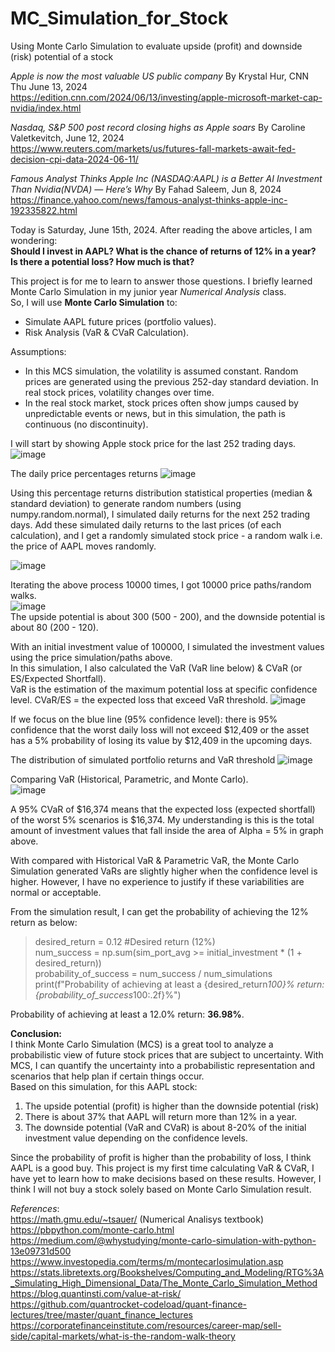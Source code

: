 # MC_Simulation_for_Stock
Using Monte Carlo Simulation to evaluate upside (profit) and downside (risk) potential of a stock

*Apple is now the most valuable US public company* By Krystal Hur, CNN Thu June 13, 2024 <br>
https://edition.cnn.com/2024/06/13/investing/apple-microsoft-market-cap-nvidia/index.html <br>

*Nasdaq, S&P 500 post record closing highs as Apple soars* By Caroline Valetkevitch, June 12, 2024 <br>
https://www.reuters.com/markets/us/futures-fall-markets-await-fed-decision-cpi-data-2024-06-11/ <br>

*Famous Analyst Thinks Apple Inc (NASDAQ:AAPL) is a Better AI Investment Than Nvidia(NVDA) — Here’s Why* By Fahad Saleem, Jun 8, 2024 <br>
https://finance.yahoo.com/news/famous-analyst-thinks-apple-inc-192335822.html <br>

Today is Saturday, June 15th, 2024. After reading the above articles, I am wondering:<br> 
**Should I invest in AAPL? What is the chance of returns of 12% in a year?** <br>
**Is there a potential loss? How much is that?** <br>

This project is for me to learn to answer those questions. I briefly learned Monte Carlo Simulation in my junior year *Numerical Analysis* class.<br>
So, I will use **Monte Carlo Simulation** to:
* Simulate AAPL future prices (portfolio values).
* Risk Analysis (VaR & CVaR Calculation).

Assumptions: <br>
* In this MCS simulation, the volatility is assumed constant. Random prices are generated using the previous 252-day standard deviation. In real stock prices, volatility changes over time.
* In the real stock market, stock prices often show jumps caused by unpredictable events or news, but in this simulation, the path is continuous (no discontinuity).

I will start by showing Apple stock price for the last 252 trading days.<br>
![image](https://github.com/mahdiwf/MC_Simulation_for_Stock/assets/163992115/28b3c2e1-c9ca-4ec5-8d1e-7598ada75965)

The daily price percentages returns
![image](https://github.com/mahdiwf/MC_Simulation_for_Stock/assets/163992115/8b821e7d-3b02-4d53-9279-4901ae9c90a6)

Using this percentage returns distribution statistical properties (median & standard deviation) to generate random numbers (using numpy.random.normal), I simulated daily returns for the next 252 trading days. Add these simulated daily returns to the last prices (of each calculation), and I get a randomly simulated stock price - a random walk i.e. the price of AAPL moves randomly.

![image](https://github.com/mahdiwf/MC_Simulation_for_Stock/assets/163992115/0e92e697-984a-4b9a-bb5f-003c2712577e)

Iterating the above process 10000 times, I got 10000 price paths/random walks.<br>
![image](https://github.com/mahdiwf/MC_Simulation_for_Stock/assets/163992115/efb6a086-176a-42e1-b4df-313d609a3295) <br>
The upside potential is about 300 (500 - 200), and the downside potential is about 80 (200 - 120).

With an initial investment value of 100000, I simulated the investment values using the price simulation/paths above.<br>
In this simulation, I also calculated the VaR (VaR line below) & CVaR (or ES/Expected Shortfall).<br>
VaR is the estimation of the maximum potential loss at specific confidence level.
CVaR/ES = the expected loss that exceed VaR threshold.
![image](https://github.com/mahdiwf/MC_Simulation_for_Stock/assets/163992115/af3ae1c5-e870-4a0e-85fe-8a693ddcc45d)

If we focus on the blue line (95% confidence level): there is 95% confidence that the worst daily loss will not exceed $12,409 or the asset has a  5% probability of losing its value by $12,409 in the upcoming days.<br>

The distribution of simulated portfolio returns and VaR threshold
![image](https://github.com/mahdiwf/MC_Simulation_for_Stock/assets/163992115/afc49e2c-8074-4243-baae-b4704aac1a15)

Comparing VaR (Historical, Parametric, and Monte Carlo).<br>
![image](https://github.com/mahdiwf/MC_Simulation_for_Stock/assets/163992115/3528bfcd-ef2c-47f3-9640-9c4d5a1f066b)

A 95% CVaR of $16,374 means that the expected loss (expected shortfall) of the worst 5% scenarios is $16,374. My understanding is this is the total amount of investment values that fall inside the area of Alpha = 5% in graph above. <br>

With compared with Historical VaR & Parametric VaR, the Monte Carlo Simulation generated VaRs are slightly higher when the confidence level is higher. However, I have no experience to justify if these variabilities are normal or acceptable.<br>

From the simulation result, I can get the probability of achieving the 12% return as below:
>desired_return = 0.12  #Desired return (12%) <br>
>num_success = np.sum(sim_port_avg >= initial_investment * (1 + desired_return)) <br>
>probability_of_success = num_success / num_simulations <br>
>print(f"Probability of achieving at least a {desired_return*100}% return: {probability_of_success*100:.2f}%")

Probability of achieving at least a 12.0% return: **36.98%**. <br>

**Conclusion:**<br>
I think Monte Carlo Simulation (MCS) is a great tool to analyze a probabilistic view of future stock prices that are subject to uncertainty.
With MCS, I can quantify the uncertainty into a probabilistic representation and scenarios that help plan if certain things occur.<br>
Based on this simulation, for this AAPL stock:
  1) The upside potential (profit) is higher than the downside potential (risk)
  2) There is about 37% that AAPL will return more than 12% in a year.
  3) The downside potential (VaR and CVaR) is about 8-20% of the initial investment value depending on the confidence levels.

Since the probability of profit is higher than the probability of loss, I think AAPL is a good buy. This project is my first time calculating VaR & CVaR, I have yet to learn how to make decisions based on these results.
However, I think I will not buy a stock solely based on Monte Carlo Simulation result.

*References*: <br>
https://math.gmu.edu/~tsauer/ (Numerical Analisys textbook)<br>
https://pbpython.com/monte-carlo.html <br>
https://medium.com/@whystudying/monte-carlo-simulation-with-python-13e09731d500 <br>
https://www.investopedia.com/terms/m/montecarlosimulation.asp <br>
https://stats.libretexts.org/Bookshelves/Computing_and_Modeling/RTG%3A_Simulating_High_Dimensional_Data/The_Monte_Carlo_Simulation_Method <br>
https://blog.quantinsti.com/value-at-risk/ <br>
https://github.com/quantrocket-codeload/quant-finance-lectures/tree/master/quant_finance_lectures <br>
https://corporatefinanceinstitute.com/resources/career-map/sell-side/capital-markets/what-is-the-random-walk-theory <br>
